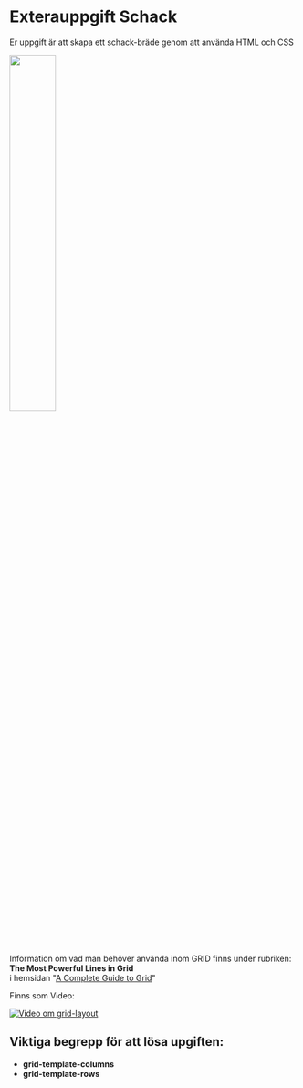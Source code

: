 # Exterauppgift Schack
Er uppgift är att skapa ett schack-bräde genom att använda HTML och CSS

<img src="https://upload.wikimedia.org/wikipedia/commons/d/d5/Chess_Board.svg" width="40%">

Information om vad man behöver använda inom GRID finns under rubriken: **The Most Powerful Lines in Grid** <br>i hemsidan "[A Complete Guide to Grid](https://css-tricks.com/snippets/css/complete-guide-grid/#grid-powerful)"



Finns som Video:

[![Video om grid-layout](https://img.youtube.com/vi/jV8B24rSN5o/0.jpg)](https://www.youtube.com/watch?v=jV8B24rSN5o)

## Viktiga begrepp för att lösa upgiften: 
* **grid-template-columns**
* **grid-template-rows**
